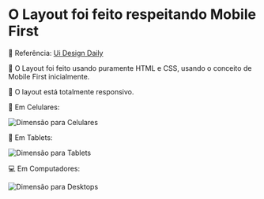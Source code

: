 # O Layout foi feito respeitando Mobile First

:dancer: Referência: [Ui Design Daily](https://uidesigndaily.com/posts/figma-profile-page-header-card-day-1580)

:book: O Layout foi feito usando puramente HTML e CSS, usando o conceito de Mobile First inicialmente.

:straight_ruler: O layout está totalmente responsivo.

:iphone: Em Celulares:

![Dimensão para Celulares](https://imgur.com/l2zlEAL.png)


:sparkler: Em Tablets:

![Dimensão para Tablets](https://imgur.com/6kd2t2N.png)


:computer: Em Computadores:

![Dimensão para Desktops](https://imgur.com/7FdGquV.png)
